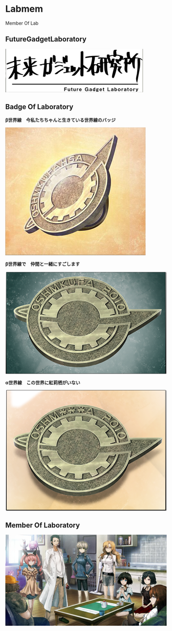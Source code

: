 # Labmem
Member Of Lab

## FutureGadgetLaboratory
![LabPicture](https://github.com/Future-Gadget-Laboratory/Labmem/blob/master/%E6%9C%AA%E6%9D%A5%E9%81%93%E5%85%B7%E7%A0%94%E7%A9%B6%E6%89%80-2.png)

## Badge Of Laboratory
**β世界線　今私たちちゃんと生きている世界線のバッジ**

![CurrentBadge](https://github.com/Future-Gadget-Laboratory/Labmem/blob/master/%E6%9C%AA%E6%9D%A5%E9%81%93%E5%85%B7%E7%A0%94%E7%A9%B6%E6%89%80-%E5%BE%BD%E7%AB%A0-2.jpg)

**β世界線で　仲間と一緒にすごします**

![CurrentBadge](https://github.com/Future-Gadget-Laboratory/Labmem/blob/master/%E5%BE%BD%E7%AB%A0%CE%B2-2.png)

**α世界線　この世界に紅莉栖がいない**

![CurrentBadge](https://github.com/Future-Gadget-Laboratory/Labmem/blob/master/%E5%BE%BD%E7%AB%A0%CE%B1-2.png)
## Member Of Laboratory
![LabMemberPicture](https://github.com/Future-Gadget-Laboratory/Labmem/blob/master/%E6%9C%AA%E6%9D%A5%E3%82%AC%E3%82%B8%E3%82%A7%E3%83%83%E3%83%88%E7%A0%94%E7%A9%B6%E6%89%80.jpg)
